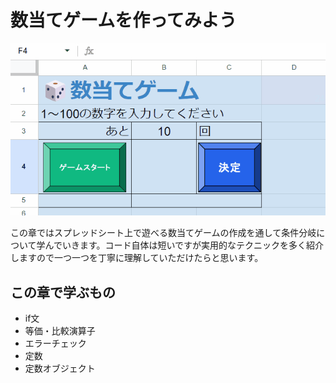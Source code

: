 # 数当てゲームを作ってみよう

![preview](images/preview.gif)

この章ではスプレッドシート上で遊べる数当てゲームの作成を通して条件分岐について学んでいきます。コード自体は短いですが実用的なテクニックを多く紹介しますので一つ一つを丁寧に理解していただけたらと思います。

## この章で学ぶもの
* if文
* 等価・比較演算子
* エラーチェック
* 定数
* 定数オブジェクト